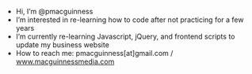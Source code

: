 - Hi, I’m @pmacguinness
- I’m interested in re-learning how to code after not practicing for a few years
- I’m currently re-learning Javascript, jQuery, and frontend scripts to update my business website
- How to reach me: pmacguinness[at]gmail.com / www.macguinnessmedia.com

<!---
pmacguinness/pmacguinness is a ✨ special ✨ repository because its `README.md` (this file) appears on your GitHub profile.
You can click the Preview link to take a look at your changes.
--->
